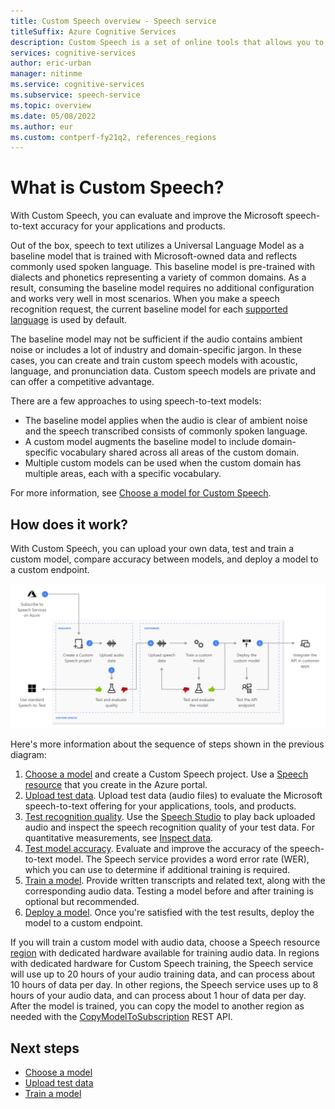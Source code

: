 ```yaml
---
title: Custom Speech overview - Speech service
titleSuffix: Azure Cognitive Services
description: Custom Speech is a set of online tools that allows you to evaluate and improve the Microsoft speech-to-text accuracy for your applications, tools, and products. 
services: cognitive-services
author: eric-urban
manager: nitinme
ms.service: cognitive-services
ms.subservice: speech-service
ms.topic: overview
ms.date: 05/08/2022
ms.author: eur
ms.custom: contperf-fy21q2, references_regions
---
```


# What is Custom Speech?

With Custom Speech, you can evaluate and improve the Microsoft speech-to-text accuracy for your applications and products. 

Out of the box, speech to text utilizes a Universal Language Model as a baseline model that is trained with Microsoft-owned data and reflects commonly used spoken language. This baseline model is pre-trained with dialects and phonetics representing a variety of common domains. As a result, consuming the baseline model requires no additional configuration and works very well in most scenarios. When you make a speech recognition request, the current baseline model for each [supported language](language-support.md) is used by default.

The baseline model may not be sufficient if the audio contains ambient noise or includes a lot of industry and domain-specific jargon. In these cases, you can create and train custom speech models with acoustic, language, and pronunciation data. Custom speech models are private and can offer a competitive advantage. 

There are a few approaches to using speech-to-text models:
- The baseline model applies when the audio is clear of ambient noise and the speech transcribed consists of commonly spoken language.
- A custom model augments the baseline model to include domain-specific vocabulary shared across all areas of the custom domain.
- Multiple custom models can be used when the custom domain has multiple areas, each with a specific vocabulary.

For more information, see [Choose a model for Custom Speech](how-to-custom-speech-choose-model.md).

## How does it work?

With Custom Speech, you can upload your own data, test and train a custom model, compare accuracy between models, and deploy a model to a custom endpoint.

![Diagram that highlights the components that make up the Custom Speech area of the Speech Studio.](./media/custom-speech/custom-speech-overview.png)

Here's more information about the sequence of steps shown in the previous diagram:

1. [Choose a model](how-to-custom-speech-choose-model.md) and create a Custom Speech project. Use a <a href="https://ms.portal.azure.com/#create/Microsoft.CognitiveServicesSpeechServices" title="Create a Speech resource" target="_blank">Speech resource</a> that you create in the Azure portal.
1. [Upload test data](./how-to-custom-speech-upload-data.md). Upload test data (audio files) to evaluate the Microsoft speech-to-text offering for your applications, tools, and products.
1. [Test recognition quality](how-to-custom-speech-inspect-data.md). Use the [Speech Studio](https://speech.microsoft.com/customspeech) to play back uploaded audio and inspect the speech recognition quality of your test data. For quantitative measurements, see [Inspect data](how-to-custom-speech-inspect-data.md).
1. [Test model accuracy](how-to-custom-speech-evaluate-data.md). Evaluate and improve the accuracy of the speech-to-text model. The Speech service provides a word error rate (WER), which you can use to determine if additional training is required. 
1. [Train a model](how-to-custom-speech-train-model.md). Provide written transcripts and related text, along with the corresponding audio data. Testing a model before and after training is optional but recommended.
1. [Deploy a model](how-to-custom-speech-deploy-model.md). Once you're satisfied with the test results, deploy the model to a custom endpoint.

If you will train a custom model with audio data, choose a Speech resource [region](regions.md#speech-to-text-pronunciation-assessment-text-to-speech-and-translation) with dedicated hardware available for training audio data. In regions with dedicated hardware for Custom Speech training, the Speech service will use up to 20 hours of your audio training data, and can process about 10 hours of data per day. In other regions, the Speech service uses up to 8 hours of your audio data, and can process about 1 hour of data per day. After the model is trained, you can copy the model to another region as needed with the [CopyModelToSubscription](https://eastus.dev.cognitive.microsoft.com/docs/services/speech-to-text-api-v3-0/operations/CopyModelToSubscription) REST API.

## Next steps

* [Choose a model](how-to-custom-speech-choose-model.md) 
* [Upload test data](./how-to-custom-speech-upload-data.md)
* [Train a model](how-to-custom-speech-train-model.md)
